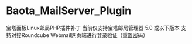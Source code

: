 # Baota_MailServer_Plugin
宝塔面板Linux邮局PHP插件补丁
当前仅支持宝塔邮局管理器 5.0 或以下版本
支持对接Roundcube Webmail网页端进行登录验证（重置密码）
